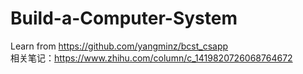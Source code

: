 # Build-a-Computer-System
Learn from https://github.com/yangminz/bcst_csapp \
相关笔记：https://www.zhihu.com/column/c_1419820726068764672
